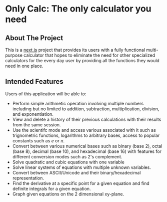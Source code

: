 # **Only Calc: The only calculator you need**

## **About The Project**

This is a [next.js](https://nextjs.org/) project that provides its users with a fully functional multi-purpose calculator that hopes to eliminate the need for other specialized calculators for the every day user by providing all the functions they would need in one place.  

## **Intended Features**

Users of this application will be able to:
- Perform simple arithmetic operation involving multiple numbers including but no limited to addition, subtraction, multiplication, division, and exponentiation.
- View and delete a history of their previous calculations with their results from the same session.
- Use the scientifc mode and access various associated with it such as trignometric functions, logarithms to arbitrary bases, access to popular constants such as $e$ or $\pi$. 
- Convert between various numerical bases such as binary (base 2), octal (base 8), decimal (base 10), and hexadecimal (base 16) with features for different conversion modes such as 2's complement.
- Solve quadratic and cubic equations with one variable
- Solve linear systems of equations with multiple unknown variables.   
- Convert between ASCII/Unicode and their binary/hexadecimal representation.
- Find the derivative at a specific point for a given equation and find definite integrals for a given equation.
- Graph given equations on the 2 dimensional xy-plane.